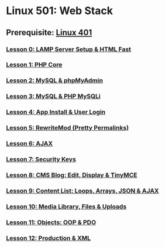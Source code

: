 # Linux 501: Web Stack

## Prerequisite: [Linux 401](https://github.com/inkVerb/VIP/tree/master/401)

### [Lesson 0: LAMP Server Setup & HTML Fast](https://github.com/inkVerb/vip/blob/master/501/Lesson-00.md)

### [Lesson 1: PHP Core](https://github.com/inkVerb/vip/blob/master/501/Lesson-01.md)

### [Lesson 2: MySQL & phpMyAdmin](https://github.com/inkVerb/vip/blob/master/501/Lesson-02.md)

### [Lesson 3: MySQL & PHP MySQLi](https://github.com/inkVerb/vip/blob/master/501/Lesson-03.md)

### [Lesson 4: App Install & User Login](https://github.com/inkVerb/vip/blob/master/501/Lesson-04.md)

### [Lesson 5: RewriteMod (Pretty Permalinks)](https://github.com/inkVerb/vip/blob/master/501/Lesson-05.md)

### [Lesson 6: AJAX](https://github.com/inkVerb/vip/blob/master/501/Lesson-06.md)

### [Lesson 7: Security Keys](https://github.com/inkVerb/vip/blob/master/501/Lesson-07.md)

### [Lesson 8: CMS Blog: Edit, Display & TinyMCE](https://github.com/inkVerb/vip/blob/master/501/Lesson-08.md)

### [Lesson 9: Content List: Loops, Arrays, JSON & AJAX](https://github.com/inkVerb/vip/blob/master/501/Lesson-09.md)

### [Lesson 10: Media Library, Files & Uploads](https://github.com/inkVerb/vip/blob/master/501/Lesson-10.md)

### [Lesson 11: Objects: OOP & PDO](https://github.com/inkVerb/vip/blob/master/501/Lesson-11.md)

### [Lesson 12: Production & XML](https://github.com/inkVerb/vip/blob/master/501/Lesson-12.md)
